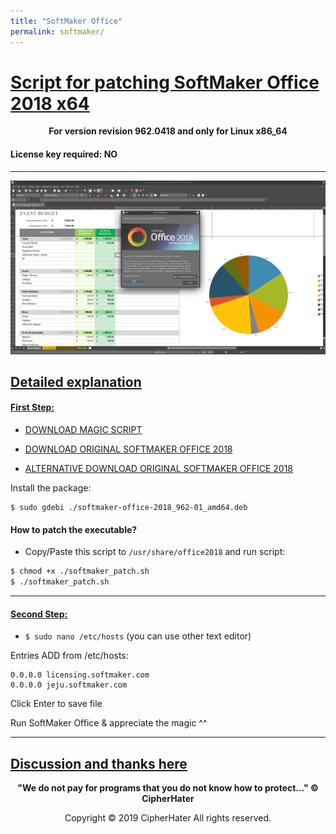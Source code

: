 ```yaml
---
title: "SoftMaker Office"
permalink: softmaker/
---
```


# [Script for patching SoftMaker Office 2018 x64]()

<center>
	<p><b>
		For version revision 962.0418 and only for Linux x86_64
	</b></p>
</center>

#### License key required: NO

---

![SOFMAKER](images/office.jpg)


## [Detailed explanation]()


#### [First Step:]()


- [DOWNLOAD MAGIC SCRIPT](https://raw.githubusercontent.com/cipherhater/CipherHater/master/softmaker_patch.sh)

- [DOWNLOAD ORIGINAL SOFTMAKER OFFICE 2018](https://www.softmaker.net/down/softmaker-office-2018_962-01_amd64.deb)

- [ALTERNATIVE DOWNLOAD ORIGINAL SOFTMAKER OFFICE 2018](https://github.com/cipherhaterteam/CipherHater/raw/master/orig/softmaker-office-2018_962-01_amd64.deb)


Install the package:

```
$ sudo gdebi ./softmaker-office-2018_962-01_amd64.deb
```

#### How to patch the executable? 

- Copy/Paste this script to `/usr/share/office2018` and run script:

```bash
$ chmod +x ./softmaker_patch.sh
$ ./softmaker_patch.sh
```

---

#### [Second Step:]()

 - ```$ sudo nano /etc/hosts``` (you can use other text editor)

Entries ADD from /etc/hosts:

```
0.0.0.0 licensing.softmaker.com
0.0.0.0 jeju.softmaker.com
```
 
Click Enter to save file


 Run SoftMaker Office & appreciate the magic ^^
 
---

## [Discussion and thanks here](https://gist.github.com/cipherhater/4e75d4e4551db171de03e9618456a7ea)

<center>
    <p><b>
	"We do not pay for programs that you do not know how to protect..." &copy; CipherHater
    </b></p>
</center>

<center>
    <p>
	Copyright &copy; 2019 CipherHater All rights reserved.
    </p>
</center>

